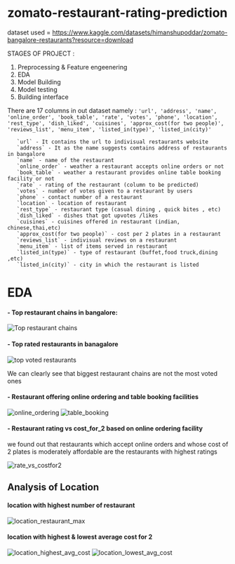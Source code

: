 # zomato-restaurant-rating-prediction
dataset used = https://www.kaggle.com/datasets/himanshupoddar/zomato-bangalore-restaurants?resource=download

STAGES OF PROJECT :
1. Preprocessing & Feature engeenering
2. EDA 
3. Model Building 
4. Model testing
5. Building interface


There are 17 columns in out dataset namely :  `'url', 'address', 'name', 'online_order', 'book_table', 'rate', 'votes',
       'phone', 'location', 'rest_type', 'dish_liked', 'cuisines',
       'approx_cost(for two people)', 'reviews_list', 'menu_item',
       'listed_in(type)', 'listed_in(city)'`
       
       `url` - It contains the url to indivisual restaurants website
       `address` - It as the name suggests comtains address of restaurants in bangalore
       `name` - name of the restaurant
       `online_order` - weather a restaurant accepts online orders or not
       `book_table` - weather a restaurant provides online table booking facility or not
       `rate` - rating of the restaurant (column to be predicted)
       `votes` - number of votes given to a restaurant by users
       `phone` - contact number of a restaurant
       `location` - location of restaurant
       `rest_type` - restaurant type (casual dining , quick bites , etc)
       `dish_liked` - dishes that got upvotes /likes 
       `cuisines` - cuisines offered in restaurant (indian, chinese,thai,etc)
       `approx_cost(for two people)` - cost per 2 plates in a restaurant
       `reviews_list` - indivisual reviews on a restaurant
       `menu_item` - list of items served in restaurant
       `listed_in(type)` - type of restaurant (buffet,food truck,dining ,etc)
       `listed_in(city)` - city in which the restaurant is listed


# EDA

#### - Top restaurant chains in bangalore:
![Top restaurant chains](https://github.com/Himanshu584/zomato-restaurant-rating-prediction/blob/main/pics/top_restaurant_chains.png)

#### - Top rated restaurants in banagalore
![top voted restaurants](https://github.com/Himanshu584/zomato-restaurant-rating-prediction/blob/main/pics/most_voted_restaurants.png)

We can clearly see that biggest restaurant chains are not the most voted ones

#### - Restaurant offering online ordering and table booking facilities
![online_ordering](https://github.com/Himanshu584/zomato-restaurant-rating-prediction/blob/main/pics/online_orders.png) ![table_booking](https://github.com/Himanshu584/zomato-restaurant-rating-prediction/blob/main/pics/table_booking.png)

#### - Restaurant rating vs cost_for_2 based on online ordering facility
we found out that restaurants which accept online orders and whose cost of 2 plates is moderately affordable are the restaurants with highest ratings

![rate_vs_costfor2](https://github.com/Himanshu584/zomato-restaurant-rating-prediction/blob/main/pics/rate_vs_costfor2.png)

## Analysis of Location

#### location with highest number of restaurant
![location_restaurant_max](https://github.com/Himanshu584/zomato-restaurant-rating-prediction/blob/main/pics/location_restaurants_max.png)

#### location with highest & lowest average cost for 2
![location_highest_avg_cost](https://github.com/Himanshu584/zomato-restaurant-rating-prediction/blob/main/pics/location_highest_average_cost.png)
       ![location_lowest_avg_cost](https://github.com/Himanshu584/zomato-restaurant-rating-prediction/blob/main/pics/location_lowest_average_cost.png)


